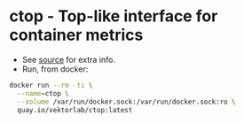 # ctop - Top-like interface for container metrics

- See [source](https://github.com/bcicen/ctop) for extra info.
- Run, from docker: 
```bash
docker run --rm -ti \
  --name=ctop \
  --volume /var/run/docker.sock:/var/run/docker.sock:ro \
  quay.io/vektorlab/ctop:latest
```